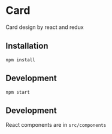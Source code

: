 Card
===
Card design by react and redux

Installation
---
    npm install

Development
---
    npm start

Development
---
React components are in `src/components`
